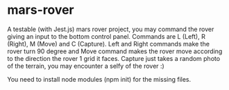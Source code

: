 # mars-rover
A testable (with Jest.js) mars rover project, you may command the rover giving an input to the bottom control panel. Commands are L (Left), R (Right), M (Move) and C (Capture). Left and Right commands make the rover turn 90 degree and Move command makes the rover move according to the direction the rover 1 grid it faces. Capture just takes a random photo of the terrain, you may encounter a selfy of the rover :)

You need to install node modules (npm init) for the missing files.
